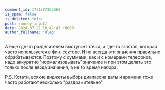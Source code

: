 ```yaml
---
comment_id: 1721587363563
is_spam: false
is_deleted: false
post: /money-input/
date: 2024-07-21 18:42:43 +0000
author_fullname: 'Oleg'
---
```


А еще где-то разделителем выступает точка, а где-то запятая, которая часто используется в фин. секторе. И не всегда эти значения правильно обрабатываются. Поэтому с суммами, как и с номерами телефонов, надо аккуратно "нормализовывать" значение и при этом делать это только после ввода значения, а не во время набора.

P.S. Кстати, всякие виджеты выбора диапазона даты и времени тоже часто работают несколько "раздражительно". 
